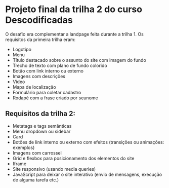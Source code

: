 # Projeto final da trilha 2 do curso Descodificadas

O desafio era complementar a landpage feita durante a trilha 1. Os requisitos da primeira trilha eram:

  - Logotipo
  - Menu
  - Título destacado sobre o assunto do site com imagem do fundo
  - Trecho de texto com plano de fundo colorido
  - Botão com link interno ou externo
  - Imagens com descrições
  - Vídeo
  - Mapa de localização
  - Formulário para coletar cadastro
  - Rodapé com a frase criado por seunome


## Requisitos da trilha 2:
    
  - Metatags e tags semânticas
  - Menu dropdown ou sidebar
  - Card
  - Botões de link interno ou externo com efeitos (transições ou animações: exemplos)
  - Imagens com carrossel
  - Grid e flexbox para posicionamento dos elementos do site
  - Iframe
  - Site responsivo (usando media queries)
  - JavaScript para deixar o site interativo (envio de mensagens, execução de alguma tarefa etc.)
